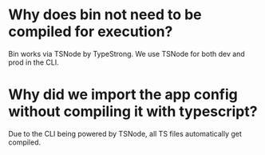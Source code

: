 # Why does bin not need to be compiled for execution?
Bin works via TSNode by TypeStrong.  We use TSNode for both dev and prod in the CLI.

# Why did we import the app config without compiling it with typescript?
Due to the CLI being powered by TSNode, all TS files automatically get compiled.
